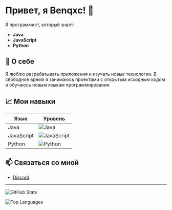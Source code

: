 # Привет, я Benqxc! 👋

Я программист, который знает:

- **Java**
- **JavaScript**
- **Python**

## 🌟 О себе

Я люблю разрабатывать приложения и изучать новые технологии. В свободное время я занимаюсь проектами с открытым исходным кодом и обучаюсь новым языкам программирования.

## 📈 Мои навыки

| Язык         | Уровень      |
|--------------|--------------|
| Java         | ![Java](https://img.shields.io/badge/Java-Middle-orange) |
| JavaScript   | ![JavaScript](https://img.shields.io/badge/JavaScript-Junior-lightblue) |
| Python       | ![Python](https://img.shields.io/badge/Python-Junior-lightblue) |

## 📫 Связаться со мной

- [Discord](https://discordapp.com/users/642377537598521344)

---

![GitHub Stats](https://github-readme-stats.vercel.app/api?username=benqxc&show_icons=true&theme=radical)

![Top Languages](https://github-readme-stats.vercel.app/api/top-langs/?username=benqxc&layout=compact&theme=radical) 
